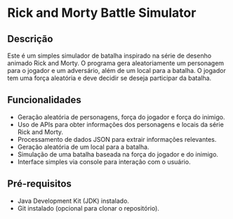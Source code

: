 # Rick and Morty Battle Simulator

## Descrição
Este é um simples simulador de batalha inspirado na série de desenho animado Rick and Morty. O programa gera aleatoriamente um personagem para o jogador e um adversário, além de um local para a batalha. O jogador tem uma força aleatória e deve decidir se deseja participar da batalha.

## Funcionalidades
- Geração aleatória de personagens, força do jogador e força do inimigo.
- Uso de APIs para obter informações dos personagens e locais da série Rick and Morty.
- Processamento de dados JSON para extrair informações relevantes.
- Geração aleatória de um local para a batalha.
- Simulação de uma batalha baseada na força do jogador e do inimigo.
- Interface simples via console para interação com o usuário.

## Pré-requisitos
- Java Development Kit (JDK) instalado.
- Git instalado (opcional para clonar o repositório).



